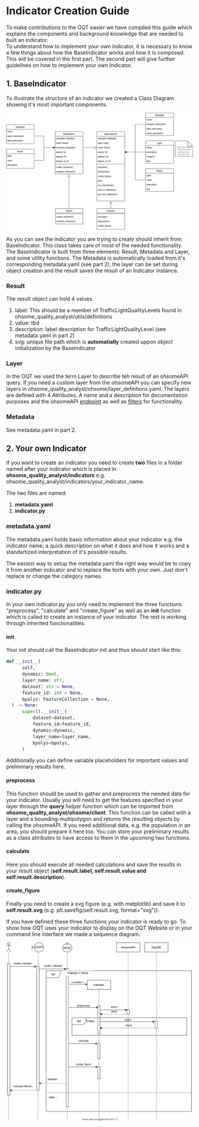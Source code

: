 # Indicator Creation Guide

To make contributions to the OQT easier we have compiled this guide which explains the components and background knowledge that are needed to built an indicator.<br>
To understand how to implement your own indicator, it is necessary to know a few things about how the BaseIndicator works and how it is composed. This will be covered in the first part. The second part will give further guidelines on how to implement your own Indicator.


## 1. BaseIndicator

To illustrate the structure of an indicator we created a Class Diagram showing it's most important components. 

![description](./img/UML-Class-Diagram.png)

As you can see the indicator you are trying to create should inherit from BaseIndicator. This class takes care of most of the needed functionality. The BaseIndicator is built from three elements: Result, Metadata and Layer, and some utility functions. The Metadata is automatically loaded from it's corresponding metadata.yaml (see part 2), the layer can be set during object creation and the result saves the result of an Indicator instance. 

### Result
The result object can hold 4 values. 

1. label: This should be a member of TrafficLightQualityLevels found in ohsome_quality_analyst/utils/definitions
2. value: tbd
3. description: label description for TrafficLightQualityLevel (see metadata.yaml in part 2)
4. svg: unique file path which is **automatially** created uppon object initialization by the BaseIndicator

### Layer
In the OQT we used the term Layer to describe teh result of an ohsomeAPI query. If you need a custom layer from the ohsomeAPI you can specify new layers in ohsome_quality_analyst/ohsome/layer_defintions.yaml. The layers are defined with 4 Attributes. A name and a description for documentation purposes and the ohsomeAPI [endpoint](https://docs.ohsome.org/ohsome-api/stable/endpoints.html) as well as [filters](https://docs.ohsome.org/ohsome-api/stable/filter.html) for functionality.

### Metadata
See metadata.yaml in part 2.

## 2. Your own Indicator

If you want to create an indicator you need to create **two** files in a folder named after your indicator which is placed in **ohsome_quality_analyst/indicators** e.g. ohsome_quality_analyst/indicators/your_indicator_name.

The two files are named:

1. **metadata.yaml**
2. **indicator.py**

### metadata.yaml

The metadata.yaml holds basic information about your indicator e.g. the indicator name, a quick description on what it does and how it works and a standartized interpretation of it's possible results.

The easiest way to setup the metadata.yaml the right way would be to copy it from another indicator and to replace the texts with your own. Just don't replace or change the category names.

### indicator.py

In your own indicator.py you only need to implement the three functions "preprocess", "calculate" and "create_figure" as well as an __init__ function which is called to create an instance of your indicator. The rest is working through inherited functionalities.

#### init
Your init should call the BaseIndicator init and thus should start like this:
```python
def __init__(
      self,
      dynamic: bool,
      layer_name: str,
      dataset: str = None,
      feature_id: int = None,
      bpolys: FeatureCollection = None,
  ) -> None:
      super().__init__(
          dataset=dataset,
          feature_id=feature_id,
          dynamic=dynamic,
          layer_name=layer_name,
          bpolys=bpolys,
      )
```

Additionally you can define variable placeholders for important values and preliminary results here.

#### preprocess

This function should be used to gather and preprocess the needed data for your indicator. Usually you will need to get the features specified in your layer through the **query** helper function which can be imported from **ohsome_quality_analyst/ohsome/client**. This function can be called with a layer and a bounding-multipolygon and returns the resulting objects by calling the ohsomeAPI. If you need additional data, e.g. the population in an area, you should prepare it here too. You can store your preliminary results as a class attributes to have access to them in the upcoming two functions.

#### calculate

Here you should execute all needed calculations and save the results in your result object (**self.result.label, self.result.value and self.result.description**). 

#### create_figure

Finally you need to create a svg figure (e.g. with matplotlib) and save it to **self.result.svg** (e.g. plt.savefig(self.result.svg, format="svg")).


If you have defined these three functions your indicator is ready to go. To show how OQT uses your indicator to display on the OQT Website or in your command line interface we made a sequence diagram. 

![description](./create_indicator.svg)
